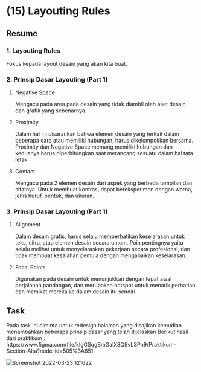 <h1>(15) Layouting Rules</h1>

<h2>Resume</h2>
<h3>1.  Layouting Rules</h3>
    <p>Fokus kepada layout desain yang akan kita buat.</p>
<h3>2. Prinsip Dasar Layouting (Part 1)</h3>
    <ol>
        <li>Negative Space</li>
            <p>Mengacu pada area pada desain yang tidak diambil oleh aset desain dan grafik yang sebenarnya.</p>
        <li>Proximity</li>
            <p>Dalam hal ini disarankan bahwa elemen desain yang terkait dalam beberapa cara atau memiliki hubungan, harus dikelompokkan bersama. Proximity dan Negative Space memang memiliki hubungan dan keduanya harus diperhitungkan saat merancang sesuatu dalam hal tata letak</p>
        <li>Contact</li>
            <p>Mengacu pada 2 elemen desain dari aspek yang berbeda tampilan dan sifatnya. Untuk membuat kontras, dapat bereksperimen dengan warna, jenis huruf, bentuk, dan ukuran.</p>
    </ol>
<h3>3. Prinsip Dasar Layouting (Part 1)</h3>
    <ol>
        <li>Alignment</li>
            <p>Dalam desain grafis, harus selalu memperhatikan keselarasan,untuk teks, citra, atau elemen desain secara umum. Poin pentingnya yaitu selalu melihat untuk menyelaraskan pekerjaan secara profesional, dan tidak membuat kesalahan pemula dengan mengabaikan keselarasan.</p>
        <li>Focal Points</li>
            <p>Digunakan pada desain untuk menunjukkan dengan tepat awal perjalanan pandangan, dan merupakan hotspot untuk menarik perhatian dan memikat mereka ke dalam desain itu sendiri</p>
    </ol>

<h2>Task</h2>
<p>
    Pada task ini diminta untuk redesign halaman yang disajikan kemudian menambahkan beberapa prinsip dasar yang telah dijelaskan
    Berikut hasil dari praktikum :
    https://www.figma.com/file/klgGSqgSmGalX8Q8vLSPn9/Praktikum-Section-Alta?node-id=505%3A851
</p>

![Screenshot 2022-03-23 121622](https://user-images.githubusercontent.com/80687802/159629109-6c1b772c-bf1a-4a4c-8d04-906de776691a.png)
